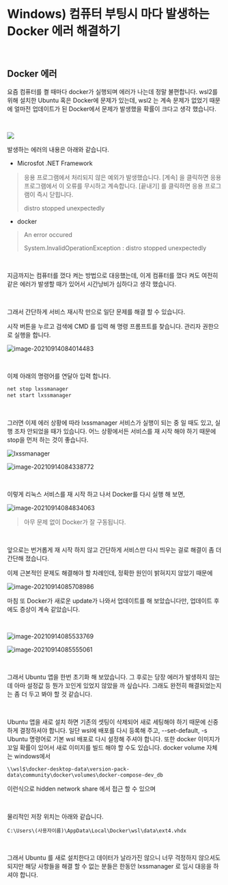 

# Windows) 컴퓨터 부팅시 마다 발생하는 Docker 에러 해결하기

​	

## Docker 에러 

요즘 컴퓨터를 켤 때마다 docker가 실행되며 에러가 나는데 정말 불편합니다. wsl2를 위해 설치한 Ubuntu 혹은 Docker에 문제가 있는데, wsl2 는 계속 문제가 없었기 때문에 얼마전 업데이트가 된 Docker에서 문제가 발생했을 확률이 크다고 생각 했습니다.

​	

![](https://raw.githubusercontent.com/Shane-Park/markdownBlog/master/devops/docker/distro-error.assets/image-20210914091052614.png)

발생하는 에러의 내용은 아래와 같습니다.

- Microsfot .NET Framework

>  응용 프로그램에서 처리되지 않은 예외가 발생했습니다. [계속] 을 클릭하면 응용 프로그램에서 이 오류를 무시하고 계속합니다. [끝내기] 를 클릭하면 응용 프로그램이 즉시 닫힙니다.
>
> distro stopped unexpectedly

- docker

> An error occured 
>
> System.InvalidOperationException : distro stopped unexpectedly

​	

지금까지는 컴퓨터를 껐다 켜는 방법으로 대응했는데, 이게 컴퓨터를 껐다 켜도 여전히 같은 에러가 발생할 때가 있어서 시간낭비가 심하다고 생각 했습니다.

​		

그래서 간단하게 서비스 재시작 만으로 일단 문제를 해결 할 수 있습니다.

시작 버튼을 누르고 검색에 CMD 를 입력 해 명령 프롬프트를 찾습니다. 관리자 권한으로 실행을 합니다.

![image-20210914084014483](https://raw.githubusercontent.com/Shane-Park/markdownBlog/master/devops/docker/distro-error.assets/image-20210914084014483.png)

​	

이제 아래의 명령어를 연달아 입력 합니다.

```bash
net stop lxssmanager
net start lxssmanager
```

​	

그러면 이제 에러 상황에 따라 lxssmanager 서비스가 실행이 되는 중 일 때도 있고, 실행 조차 안되었을 때가 있습니다. 어느 상황에서든 서비스를 재 시작 해야 하기 때문에 stop을 먼저 하는 것이 좋습니다.

![lxssmanager](https://raw.githubusercontent.com/Shane-Park/markdownBlog/master/devops/docker/distro-error.assets/lxssmanager.png)

![image-20210914084338772](https://raw.githubusercontent.com/Shane-Park/markdownBlog/master/devops/docker/distro-error.assets/image-20210914084338772.png)

​	

이렇게 리눅스 서비스를 재 시작 하고 나서 Docker를 다시 실행 해 보면,

![image-20210914084834063](https://raw.githubusercontent.com/Shane-Park/markdownBlog/master/devops/docker/distro-error.assets/image-20210914084834063.png)

> 아무 문제 없이 Docker가 잘 구동됩니다.

​		

앞으로는 번거롭게 재 시작 하지 않고 간단하게 서비스만 다시 띄우는 걸로 해결이 좀 더 간단해 졌습니다.

이제 근본적인 문제도 해결해야 할 차례인데, 정확한 원인이 밝혀지지 않았기 때문에

![image-20210914085708986](https://raw.githubusercontent.com/Shane-Park/markdownBlog/master/devops/docker/distro-error.assets/image-20210914085708986.png)

마침 또 Docker가 새로운 update가 나와서 업데이트를 해 보았습니다만, 업데이트 후에도 증상이 계속 같았습니다.

​		

![image-20210914085533769](https://raw.githubusercontent.com/Shane-Park/markdownBlog/master/devops/docker/distro-error.assets/image-20210914085533769.png)

![image-20210914085555061](https://raw.githubusercontent.com/Shane-Park/markdownBlog/master/devops/docker/distro-error.assets/image-20210914085555061.png)

​	

그래서 Ubuntu 앱을 한번 초기화 해 보았습니다. 그 후로는 당장 에러가 발생하지 않는데 아마 설정값 등 뭔가 꼬인게 있었지 않았을 까 싶습니다. 그래도 완전히 해결되었는지는 좀 더 두고 봐야 할 것 같습니다.

​	

Ubuntu 앱을 새로 설치 하면 기존의 셋팅이 삭제되어 새로 세팅해야 하기 때문에 신중하게 결정하셔야 합니다. 일단 wsl에 배포를 다시 등록해 주고, --set-default, -s Ubuntu 명령어로 기본 wsl 배포로 다시 설정해 주셔야 합니다. 또한 docker 이미지가 꼬일 확률이 있어서 새로 이미지를 빌드 해야 할 수도 있습니다. docker volume 자체는 windows에서

```
\\wsl$\docker-desktop-data\version-pack-data\community\docker\volumes\docker-compose-dev_db
```

이런식으로 hidden network share 에서 접근 할 수 있으며 

​	

물리적인 저장 위치는 아래와 같습니다.

```
C:\Users\(사용자이름)\AppData\Local\Docker\wsl\data\ext4.vhdx
```

​	

그래서 Ubuntu 를 새로 설치한다고 데이터가 날라가진 않으니 너무 걱정하지 않으셔도 되지만 해당 사항들을 해결 할 수 없는 분들은 한동안 lxssmanager 로 임시 대응을 하셔야 합니다.

​	
